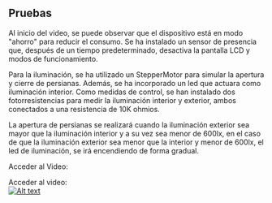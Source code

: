 ## Pruebas

Al inicio del video, se puede observar que el dispositivo está en modo "ahorro" para reducir el consumo. Se ha instalado un sensor de presencia que, después de un tiempo predeterminado, desactiva la pantalla LCD y modos de funcionamiento.

Para la iluminación, se ha utilizado un StepperMotor para simular la apertura y cierre de persianas. Además, se ha incorporado un led que actuara como iluminación interior. Como medidas de control, se han instalado dos fotorresistencias para medir la iluminación interior y exterior, ambos conectados a una resistencia de 10K ohmios.

La apertura de persianas se realizará cuando la iluminación exterior sea mayor que la iluminación interior y a su vez sea menor de 600lx, en el caso de que la iluminación exterior sea menor que la interior y menor de 600lx, el led de iluminación, se irá encendiendo de forma gradual.

Acceder al Video:

Acceder al video:
<br>
[![Alt text](https://img.youtube.com/vi/NsltNeztmXQ/0.jpg)](https://www.youtube.com/watch?v=NsltNeztmXQ)
